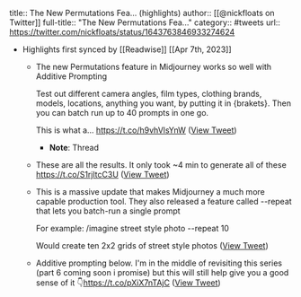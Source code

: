 title:: The New Permutations Fea... (highlights)
author:: [[@nickfloats on Twitter]]
full-title:: "The New Permutations Fea..."
category:: #tweets
url:: https://twitter.com/nickfloats/status/1643763846933274624

- Highlights first synced by [[Readwise]] [[Apr 7th, 2023]]
	- The new Permutations feature in Midjourney works so well with Additive Prompting
	  
	  Test out different camera angles, film types, clothing brands, models, locations, anything you want, by putting it in {brakets}. Then you can batch run up to 40 prompts in one go.
	  
	  This is what a… https://t.co/h9vhVlsYnW ([View Tweet](https://twitter.com/nickfloats/status/1643763846933274624))
		- **Note**: Thread
	- These are all the results. It only took ~4 min to generate all of these https://t.co/S1rjltcC3U ([View Tweet](https://twitter.com/nickfloats/status/1643764225251196935))
	- This is a massive update that makes Midjourney a much more capable production tool. They also released a feature called --repeat that lets you batch-run a single prompt
	  
	  For example:
	  /imagine street style photo --repeat 10
	  
	  Would create ten 2x2 grids of street style photos ([View Tweet](https://twitter.com/nickfloats/status/1643765616791244800))
	- Additive prompting below. I'm in the middle of revisiting this series (part 6 coming soon i promise) but this will still help give you a good sense of it 👇https://t.co/pXiX7nTAjC ([View Tweet](https://twitter.com/nickfloats/status/1643765993380929538))